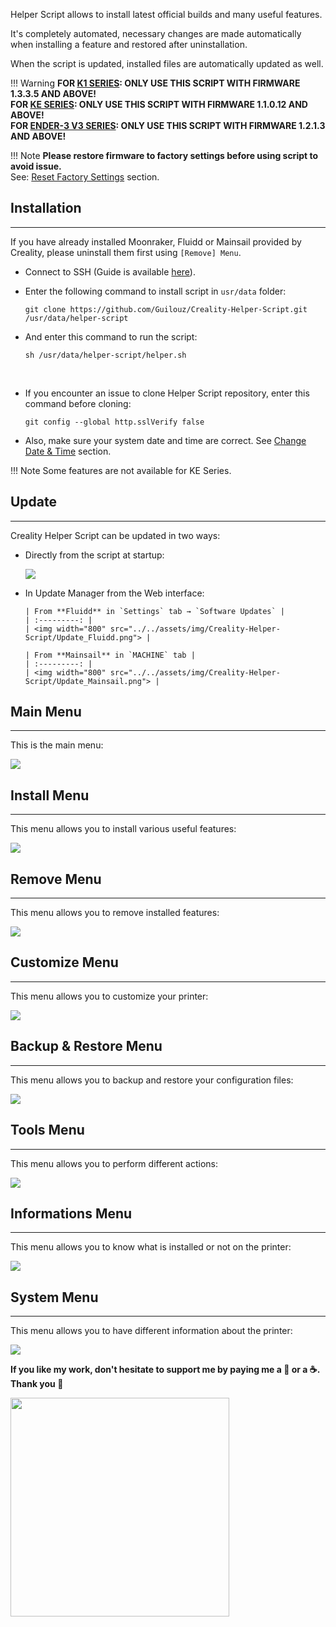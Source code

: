 Helper Script allows to install latest official builds and many useful features.

It's completely automated, necessary changes are made automatically when installing a feature and restored after uninstallation.

When the script is updated, installed files are automatically updated as well.

!!! Warning
    **FOR <u>K1 SERIES</u>: ONLY USE THIS SCRIPT WITH FIRMWARE 1.3.3.5 AND ABOVE!<br />
    FOR <u>KE SERIES</u>: ONLY USE THIS SCRIPT WITH FIRMWARE 1.1.0.12 AND ABOVE!<br />
    FOR <u>ENDER-3 V3 SERIES</u>: ONLY USE THIS SCRIPT WITH FIRMWARE 1.2.1.3 AND ABOVE!**

!!! Note
    **Please restore firmware to factory settings before using script to avoid issue.**<br />
    See: <a href="../../firmwares/reset-factory-settings">Reset Factory Settings</a> section.

## Installation
<hr>

If you have already installed Moonraker, Fluidd or Mainsail provided by Creality, please uninstall them first using `[Remove] Menu`.

- Connect to SSH (Guide is available <a href="../../firmwares/ssh-connection">here</a>).

- Enter the following command to install script in `usr/data` folder:

    ``` title="SSH Command Prompt"
    git clone https://github.com/Guilouz/Creality-Helper-Script.git /usr/data/helper-script
    ```

- And enter this command to run the script:

    ``` title="SSH Command Prompt"
    sh /usr/data/helper-script/helper.sh
    ```

<br />

- If you encounter an issue to clone Helper Script repository, enter this command before cloning:

    ``` title="SSH Command Prompt"
    git config --global http.sslVerify false
    ```

- Also, make sure your system date and time are correct. See [Change Date & Time](../../firmwares/change-date-and-time) section.

!!! Note
    Some features are not available for KE Series.


## Update
<hr>

Creality Helper Script can be updated in two ways:

- Directly from the script at startup:

    <img src="../../assets/img/Creality-Helper-Script/Update_Screen.png">

- In Update Manager from the Web interface:

      | From **Fluidd** in `Settings` tab → `Software Updates` |
      | :---------: |
      | <img width="800" src="../../assets/img/Creality-Helper-Script/Update_Fluidd.png"> |

      | From **Mainsail** in `MACHINE` tab |
      | :---------: |
      | <img width="800" src="../../assets/img/Creality-Helper-Script/Update_Mainsail.png"> |


## Main Menu
<hr>

This is the main menu:

<img src="../../assets/img/Creality-Helper-Script/Main_Menu.png">


## Install Menu
<hr>

This menu allows you to install various useful features:

<img src="../../assets/img/Creality-Helper-Script/Install_Menu.png">


## Remove Menu
<hr>

This menu allows you to remove installed features:

<img src="../../assets/img/Creality-Helper-Script/Remove_Menu.png">


## Customize Menu
<hr>

This menu allows you to customize your printer:

<img src="../../assets/img/Creality-Helper-Script/Customize_Menu.png">


## Backup & Restore Menu
<hr>

This menu allows you to backup and restore your configuration files:

<img src="../../assets/img/Creality-Helper-Script/Backup_Restore_Menu.png">


## Tools Menu
<hr>

This menu allows you to perform different actions:

<img src="../../assets/img/Creality-Helper-Script/Tools_Menu.png">


## Informations Menu
<hr>

This menu allows you to know what is installed or not on the printer:

<img src="../../assets/img/Creality-Helper-Script/Informations_Menu.png">


## System Menu
<hr>

This menu allows you to have different information about the printer:

<img src="../../assets/img/Creality-Helper-Script/System_Menu.png">


<br />

**If you like my work, don't hesitate to support me by paying me a 🍺 or a ☕. Thank you 🙂**

<a href="https://ko-fi.com/guilouz" target="_blank"><img width="350" src="../../assets/img/home/Ko-fi.png"></a>
